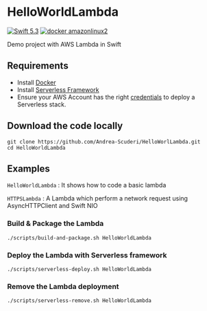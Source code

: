 # HelloWorldLambda

[![Swift 5.3](https://img.shields.io/badge/Swift-5.3-blue.svg)](https://swift.org/download/) [![docker amazonlinux2](https://img.shields.io/badge/docker-amazonlinux2-orange.svg)](https://swift.org/download/)

Demo project with AWS Lambda in Swift

## Requirements

- Install [Docker](https://docs.docker.com/install/)
- Install [Serverless Framework](https://www.serverless.com/framework/docs/getting-started/)
- Ensure your AWS Account has the right [credentials](https://www.serverless.com/framework/docs/providers/aws/guide/credentials/) to deploy a Serverless stack.

## Download the code locally
```
git clone https://github.com/Andrea-Scuderi/HelloWorlLambda.git
cd HelloWorldLambda
```

## Examples

`HelloWorldLambda` : It shows how to code a basic lambda

`HTTPSLambda` : A Lambda which perform a network request using AsyncHTTPClient and Swift NIO

### Build & Package the Lambda

```
./scripts/build-and-package.sh HelloWorldLambda
```

### Deploy the Lambda with Serverless framework

```
./scripts/serverless-deploy.sh HelloWorldLambda
```

### Remove the Lambda deployment

```
./scripts/serverless-remove.sh HelloWorldLambda
```
